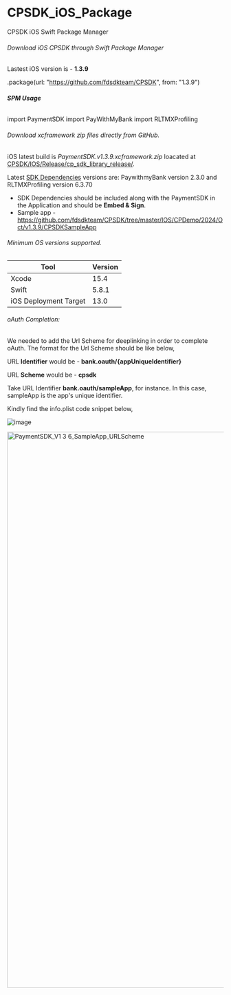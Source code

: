 # CPSDK_iOS_Package
CPSDK iOS Swift Package Manager 

###### Download iOS CPSDK through Swift Package Manager

Lastest iOS version is - **1.3.9**

.package(url: "https://github.com/fdsdkteam/CPSDK", from: "1.3.9")

###### **SPM Usage**

import PaymentSDK
import PayWithMyBank
import RLTMXProfiling



###### Download xcframework zip files directly from GitHub.

iOS latest build is *PaymentSDK.v1.3.9.xcframework.zip* loacated at [CPSDK/IOS/Release/cp_sdk_library_release/](https://github.com/fdsdkteam/CPSDK/tree/master/IOS/Release/cp_sdk_library_release).

Latest [SDK Dependencies](https://github.com/fdsdkteam/CPSDK/tree/master/IOS/Release/SDK_Dependencies) versions are:
PaywithmyBank version 2.3.0 and RLTMXProfiling version 6.3.70

 - SDK Dependencies should be included along with the PaymentSDK in the Application and should be **Embed & Sign**.
 - Sample app - https://github.com/fdsdkteam/CPSDK/tree/master/IOS/CPDemo/2024/Oct/v1.3.9/CPSDKSampleApp
    


###### Minimum OS versions supported.

| Tool| Version| 
|---------------|------|
|Xcode |15.4| 
|Swift |5.8.1|
|iOS Deployment Target |13.0| 



###### oAuth Completion:

We needed to add the Url Scheme for deeplinking in order to complete oAuth. The format for the Url Scheme should be like below,

URL **Identifier** would be - **bank.oauth/{appUniqueIdentifier}**

URL **Scheme** would be - **cpsdk**

Take URL Identifier **bank.oauth/sampleApp**, for instance. In this case, sampleApp is the app's unique identifier.

Kindly find the info.plist code snippet below,

![image](https://github.com/user-attachments/assets/3e0d4f75-e539-4aef-9a1f-f0b2c00f10cf)



<img width="1292" alt="PaymentSDK_V1 3 6_SampleApp_URLScheme" src="https://github.com/user-attachments/assets/6c1b13f4-b14a-41ac-8860-1e67bca52c65">

